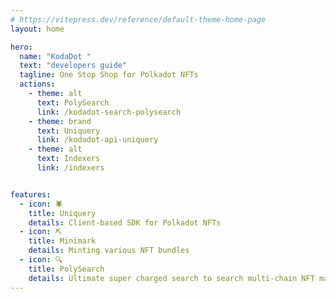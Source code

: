 ```yaml
---
# https://vitepress.dev/reference/default-theme-home-page
layout: home

hero:
  name: "KodaDot "
  text: "developers guide"
  tagline: One Stop Shop for Polkadot NFTs
  actions:
    - theme: alt
      text: PolySearch
      link: /kodadot-search-polysearch
    - theme: brand
      text: Uniquery
      link: /kodadot-api-uniquery
    - theme: alt
      text: Indexers
      link: /indexers


features:
  - icon: 🕷️
    title: Uniquery
    details: Client-based SDK for Polkadot NFTs
  - icon: ⛏️
    title: Minimark
    details: Minting various NFT bundles
  - icon: 🔍
    title: PolySearch
    details: Ultimate super charged search to search multi-chain NFT marketplaces
---
```



